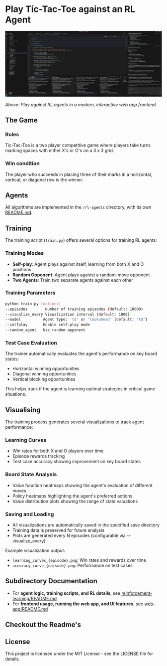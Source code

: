 # Play Tic-Tac-Toe against an RL Agent

![Web App Screenshot](web-app/static/image.png)

*Above: Play against RL agents in a modern, interactive web app frontend.*

## The Game


### Rules
Tic-Tac-Toe is a two player competitive game where players take turns marking spaces with either X's or O's on a 3 x 3 grid. 

### Win condition
The player who succeeds in placing three of their marks in a horizontal, vertical, or diagonal row is the winner.

## Agents
All algorithms are implemented in the `/rl-agents` directory, with its own [README.md](rl-agents/README.md). 

## Training

The training script (`train.py`) offers several options for training RL agents:

### Training Modes
* **Self-play**: Agent plays against itself, learning from both X and O positions
* **Random Opponent**: Agent plays against a random-move opponent
* **Two Agents**: Train two separate agents against each other

### Training Parameters
```bash
python train.py [options]
--episodes        Number of training episodes (default: 10000)
--visualize_every Visualization interval (default: 1000)
--model          Agent type: 'td' or 'lookahead' (default: 'td')
--selfplay       Enable self-play mode
--random_agent   Use random opponent
```

### Test Case Evaluation
The trainer automatically evaluates the agent's performance on key board states:
* Horizontal winning opportunities
* Diagonal winning opportunities
* Vertical blocking opportunities

This helps track if the agent is learning optimal strategies in critical game situations.

## Visualising

The training process generates several visualizations to track agent performance:

### Learning Curves
* Win rates for both X and O players over time
* Episode rewards tracking
* Test case accuracy showing improvement on key board states

### Board State Analysis
* Value function heatmaps showing the agent's evaluation of different moves
* Policy heatmaps highlighting the agent's preferred actions
* Value distribution plots showing the range of state valuations

### Saving and Loading
* All visualizations are automatically saved in the specified save directory
* Training data is preserved for future analysis
* Plots are generated every N episodes (configurable via --visualize_every)

Example visualization output:
* `learning_curves_{episode}.png`: Win rates and rewards over time
* `accuracy_curve_{episode}.png`: Performance on test cases

## Subdirectory Documentation

- For **agent logic, training scripts, and RL details**, see [reinforcement-learning/README.md](reinforcement-learning/README.md)
- For **frontend usage, running the web app, and UI features**, see [web-app/README.md](web-app/README.md)

## Checkout the Readme's


## License
This project is licensed under the MIT License - see the LICENSE file for details.